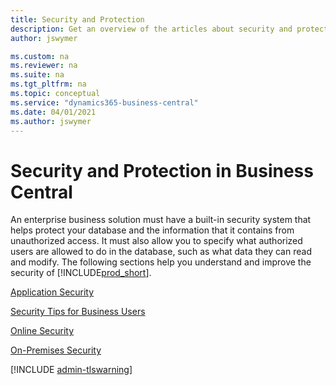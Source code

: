 ```yaml
---
title: Security and Protection
description: Get an overview of the articles about security and protection in Business Central, so that you can configure your solution.
author: jswymer

ms.custom: na
ms.reviewer: na
ms.suite: na
ms.tgt_pltfrm: na
ms.topic: conceptual
ms.service: "dynamics365-business-central"
ms.date: 04/01/2021
ms.author: jswymer
---
```

# Security and Protection in Business Central

An enterprise business solution must have a built-in security system that helps protect your database and the information that it contains from unauthorized access. It must also allow you to specify what authorized users are allowed to do in the database, such as what data they can read and modify. The following sections help you understand and improve the security of [!INCLUDE[prod_short](../developer/includes/prod_short.md)].

[Application Security](security-application.md)  

[Security Tips for Business Users](security-users.md)  

[Online Security](security-online.md)  

[On-Premises Security](security-onpremises.md)  

[!INCLUDE [admin-tlswarning](../developer/includes/admin-tlswarning.md)]
